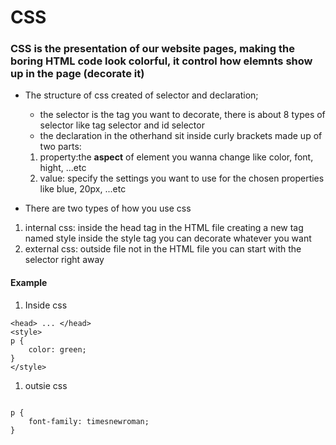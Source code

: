 # CSS

### CSS is the presentation of our website pages, making the boring HTML code look colorful, it control how elemnts show up in the page (decorate it)

- The structure of css created of selector and declaration;
  - the selector is the tag you want to decorate, there is about 8 types of selector like tag selector and id selector 
  - the declaration in the otherhand sit inside curly brackets made up of two parts: 
  1. property:the **aspect** of element you wanna change like color, font, hight, ...etc
  1. value: specify the settings you want to use for the chosen properties like blue, 20px, ...etc 

- There are two types of how you use css 
1. internal css: inside the head tag in the HTML file creating a new tag named style 
inside the style tag you can decorate whatever you want  
1. external css: outside file not in the HTML file you can start with the selector right away 

#### Example

1. Inside css

```
<head> ... </head>
<style>
p {
    color: green;
} 
</style>

```

1. outsie css

```

p {
    font-family: timesnewroman;
}

```
